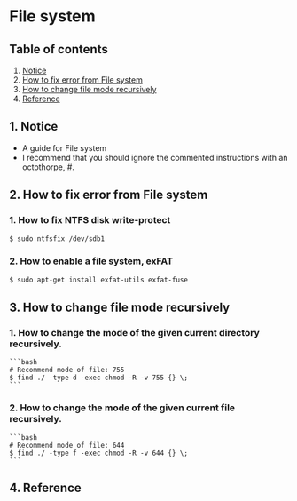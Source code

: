 # File system


## Table of contents
1. [Notice](#notice)
2. [How to fix error from File system](#fix_error_file_system)
3. [How to change file mode recursively](#change_file_mode_recursively)
4. [Reference](#ref)


## 1. Notice <a name="notice"></a>
- A guide for File system
- I recommend that you should ignore the commented instructions with an octothorpe, #.


## 2. How to fix error from File system <a name="fix_error_file_system"></a>
### 1. How to fix NTFS disk write-protect
```bash
$ sudo ntfsfix /dev/sdb1
```

### 2. How to enable a file system, exFAT
```bash
$ sudo apt-get install exfat-utils exfat-fuse
```


## 3. How to change file mode recursively <a name="change_file_mode_recursively"></a>
### 1. How to change the mode of the given current directory recursively.
    ```bash
    # Recommend mode of file: 755
    $ find ./ -type d -exec chmod -R -v 755 {} \;
    ```
### 2. How to change the mode of the given current file recursively.
    ```bash
    # Recommend mode of file: 644
    $ find ./ -type f -exec chmod -R -v 644 {} \;
    ```


## 4. Reference <a name="ref"></a>
